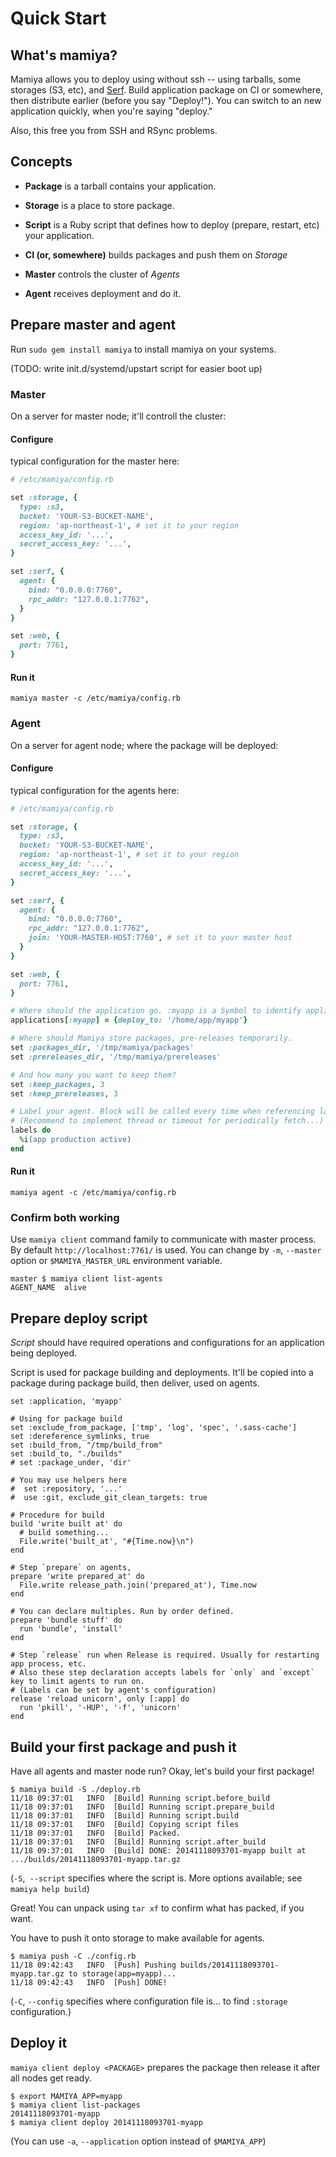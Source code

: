 # Quick Start

## What's mamiya?

Mamiya allows you to deploy using without ssh -- using tarballs, some storages (S3, etc), and [Serf](http://www.serfdom.io/).
Build application package on CI or somewhere, then distribute earlier (before you say "Deploy!"). You can switch to an new application quickly, when you're saying "deploy."

Also, this free you from SSH and RSync problems.

## Concepts

- __Package__ is a tarball contains your application.
- __Storage__ is a place to store package.
- __Script__ is a Ruby script that defines how to deploy (prepare, restart, etc) your application.

- __CI (or, somewhere)__ builds packages and push them on _Storage_
- __Master__ controls the cluster of _Agents_
- __Agent__ receives deployment and do it.

## Prepare master and agent

Run `sudo gem install mamiya` to install mamiya on your systems.

(TODO: write init.d/systemd/upstart script for easier boot up)

### Master

On a server for master node; it'll controll the cluster:

#### Configure

typical configuration for the master here:

``` ruby
# /etc/mamiya/config.rb

set :storage, {
  type: :s3,
  bucket: 'YOUR-S3-BUCKET-NAME',
  region: 'ap-northeast-1', # set it to your region
  access_key_id: '...',
  secret_access_key: '...',
}

set :serf, {
  agent: {
    bind: "0.0.0.0:7760",
    rpc_addr: "127.0.0.1:7762",
  }
}

set :web, {
  port: 7761,
}
```

#### Run it

```
mamiya master -c /etc/mamiya/config.rb
```

### Agent

On a server for agent node; where the package will be deployed:

#### Configure

typical configuration for the agents here:

``` ruby
# /etc/mamiya/config.rb

set :storage, {
  type: :s3,
  bucket: 'YOUR-S3-BUCKET-NAME',
  region: 'ap-northeast-1', # set it to your region
  access_key_id: '...',
  secret_access_key: '...',
}

set :serf, {
  agent: {
    bind: "0.0.0.0:7760",
    rpc_addr: "127.0.0.1:7762",
    join: 'YOUR-MASTER-HOST:7760', # set it to your master host
  }
}

set :web, {
  port: 7761,
}

# Where should the application go. :myapp is a Symbol to identify application.
applications[:myapp] = {deploy_to: '/home/app/myapp'}

# Where should Mamiya store packages, pre-releases temporarily.
set :packages_dir, '/tmp/mamiya/packages'
set :prereleases_dir, '/tmp/mamiya/prereleases'

# And how many you want to keep them?
set :keep_packages, 3
set :keep_prereleases, 3

# Label your agent. Block will be called every time when referencing labels.
# (Recommend to implement thread or timeout for periodically fetch...)
labels do
  %i(app production active)
end
```

#### Run it

```
mamiya agent -c /etc/mamiya/config.rb
```

### Confirm both working

Use `mamiya client` command family to communicate with master process. By default `http://localhost:7761/` is used. You can change by `-m`, `--master` option or `$MAMIYA_MASTER_URL` environment variable.

```
master $ mamiya client list-agents
AGENT_NAME	alive
```

## Prepare deploy script

_Script_ should have required operations and configurations for an application being deployed.

Script is used for package building and deployments. It'll be copied into a package during package build, then deliver, used on agents.

```
set :application, 'myapp'

# Using for package build
set :exclude_from_package, ['tmp', 'log', 'spec', '.sass-cache']
set :dereference_symlinks, true
set :build_from, "/tmp/build_from"
set :build_to, "./builds"
# set :package_under, 'dir'

# You may use helpers here
#  set :repository, '...'
#  use :git, exclude_git_clean_targets: true

# Procedure for build
build 'write built at' do
  # build something...
  File.write('built_at', "#{Time.now}\n")
end

# Step `prepare` on agents,
prepare 'write prepared_at' do
  File.write release_path.join('prepared_at'), Time.now
end

# You can declare multiples. Run by order defined.
prepare 'bundle stuff' do
  run 'bundle', 'install'
end

# Step `release` run when Release is required. Usually for restarting app process, etc.
# Also these step declaration accepts labels for `only` and `except` key to limit agents to run on.
# (Labels can be set by agent's configuration)
release 'reload unicorn', only [:app] do
  run 'pkill', '-HUP', '-f', 'unicorn'
end
```

## Build your first package and push it

Have all agents and master node run? Okay, let's build your first package!

```
$ mamiya build -S ./deploy.rb
11/18 09:37:01   INFO  [Build] Running script.before_build
11/18 09:37:01   INFO  [Build] Running script.prepare_build
11/18 09:37:01   INFO  [Build] Running script.build
11/18 09:37:01   INFO  [Build] Copying script files
11/18 09:37:01   INFO  [Build] Packed.
11/18 09:37:01   INFO  [Build] Running script.after_build
11/18 09:37:01   INFO  [Build] DONE: 20141118093701-myapp built at .../builds/20141118093701-myapp.tar.gz
```

(`-S`,` --script` specifies where the script is. More options available; see `mamiya help build`)

Great! You can unpack using `tar xf` to confirm what has packed, if you want.

You have to push it onto storage to make available for agents.

```
$ mamiya push -C ./config.rb
11/18 09:42:43   INFO  [Push] Pushing builds/20141118093701-myapp.tar.gz to storage(app=myapp)...
11/18 09:42:43   INFO  [Push] DONE!
```

(`-C`, `--config` specifies where configuration file is... to find `:storage` configuration.)

## Deploy it

`mamiya client deploy <PACKAGE>` prepares the package then release it after all nodes get ready.

```
$ export MAMIYA_APP=myapp
$ mamiya client list-packages
20141118093701-myapp
$ mamiya client deploy 20141118093701-myapp
```

(You can use `-a`, `--application` option instead of `$MAMIYA_APP`)

